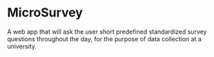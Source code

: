 # MicroSurvey
A web app that will ask the user short predefined standardized survey questions throughout the day, for the purpose of data collection at a university.
